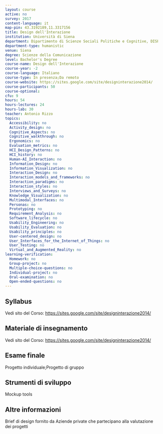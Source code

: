 ```yaml
---
layout: course
active: no
survey: 2017
content-language: it
map-pin: 43.3192189,11.3317156
title: Design dell'Interazione
institution: Università di Siena
department: Dipartimento di Scienze Sociali Politiche e Cognitive, DISPOC
department-type: humanistic
venue: Siena
degree: Scienze della Comunicazione
level: Bachelor's Degree
course-name: Design dell'Interazione
course-year: -2
course-language: Italiano
course-type: In presenza;Da remoto
course-website: https://sites.google.com/site/designinterazione2014/
course-participants: 50
course-optional: 
cfu: 9
hours: 54
hours-lectures: 24
hours-lab: 30
teacher: Antonio Rizzo
topics: 
  Accessibility: no 
  Activity_design: no 
  Cognitive_Aspects: no 
  Cognitive_walkthrough: no 
  Ergonomics: no 
  Evaluation_metrics: no 
  HCI_Design_Patterns: no 
  HCI_history: no 
  Human-AI_Interaction: no 
  Information_Design: no 
  Information_Visualization: no 
  Interaction_Design: no 
  Interaction_models_and_frameworks: no 
  Interaction_paradigms: no 
  Interaction_styles: no 
  Interviews_and_Surveys: no 
  Knowledge_Visualization: no 
  Multimodal_Interfaces: no 
  Personas: no 
  Prototyping: no 
  Requirement_Analysis: no 
  Software_lifecycle: no 
  Usability_Engineering: no 
  Usability_Evaluation: no 
  Usability_principles: no 
  User-centered_design: no 
  User_Interfaces_for_the_Internet_of_Things: no 
  User_Testing: no 
  Virtual_and_Augmented_Reality: no 
learning-verification: 
  Homework: no 
  Group-project: no 
  Multiple-choice-questions: no 
  Individual-project: no 
  Oral-examination: no 
  Open-ended-questions: no 
---
```



## Syllabus 
Vedi sito del Corso:
https://sites.google.com/site/designinterazione2014/

## Materiale di insegnamento 
Vedi sito del Corso:
https://sites.google.com/site/designinterazione2014/

## Esame finale 
Progetto individuale;Progetto di gruppo

## Strumenti di sviluppo 
Mockup tools

## Altre informazioni 
Brief di design fornito da Aziende private che partecipano alla valutazione dei progetti
